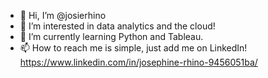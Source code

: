 - 👋 Hi, I’m @josierhino
- 👀 I’m interested in data analytics and the cloud!
- 🌱 I’m currently learning Python and Tableau.
- 📫 How to reach me is simple, just add me on LinkedIn! https://www.linkedin.com/in/josephine-rhino-9456051ba/

<!---
josierhino/josierhino is a ✨ special ✨ repository because its `README.md` (this file) appears on your GitHub profile.
You can click the Preview link to take a look at your changes.
--->
